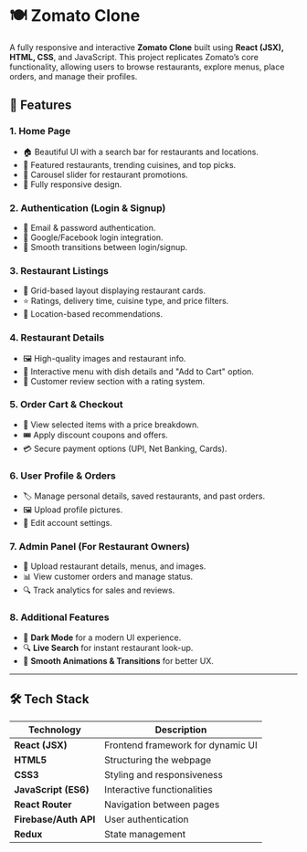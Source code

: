 # 🍽️ Zomato Clone

A fully responsive and interactive **Zomato Clone** built using **React (JSX), HTML, CSS**, and JavaScript. This project replicates Zomato’s core functionality, allowing users to browse restaurants, explore menus, place orders, and manage their profiles.

## 🚀 Features

### **1. Home Page**
- 🏠 Beautiful UI with a search bar for restaurants and locations.
- 📌 Featured restaurants, trending cuisines, and top picks.
- 🎠 Carousel slider for restaurant promotions.
- 📱 Fully responsive design.

### **2. Authentication (Login & Signup)**
- 🔑 Email & password authentication.
- 📲 Google/Facebook login integration.
- 🔄 Smooth transitions between login/signup.

### **3. Restaurant Listings**
- 🏪 Grid-based layout displaying restaurant cards.
- ⭐ Ratings, delivery time, cuisine type, and price filters.
- 📍 Location-based recommendations.

### **4. Restaurant Details**
- 🖼️ High-quality images and restaurant info.
- 📖 Interactive menu with dish details and "Add to Cart" option.
- 💬 Customer review section with a rating system.

### **5. Order Cart & Checkout**
- 🛒 View selected items with a price breakdown.
- 🎟️ Apply discount coupons and offers.
- 💳 Secure payment options (UPI, Net Banking, Cards).

### **6. User Profile & Orders**
- 🏷️ Manage personal details, saved restaurants, and past orders.
- 🖼️ Upload profile pictures.
- 🔧 Edit account settings.

### **7. Admin Panel (For Restaurant Owners)**
- 📜 Upload restaurant details, menus, and images.
- 📊 View customer orders and manage status.
- 🔍 Track analytics for sales and reviews.

### **8. Additional Features**
- 🌙 **Dark Mode** for a modern UI experience.
- 🔍 **Live Search** for instant restaurant look-up.
- 🎨 **Smooth Animations & Transitions** for better UX.

---

## 🛠️ Tech Stack

| Technology | Description |
|------------|------------|
| **React (JSX)** | Frontend framework for dynamic UI |
| **HTML5** | Structuring the webpage |
| **CSS3** | Styling and responsiveness |
| **JavaScript (ES6)** | Interactive functionalities |
| **React Router** | Navigation between pages |
| **Firebase/Auth API** | User authentication |
| **Redux** | State management |


